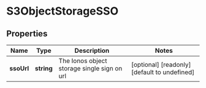 # S3ObjectStorageSSO

## Properties
| Name | Type | Description | Notes |
| ------------ | ------------- | ------------- | ------------- |
| **ssoUrl** | **string** | The Ionos object storage single sign on url | [optional] [readonly] [default to undefined] |


